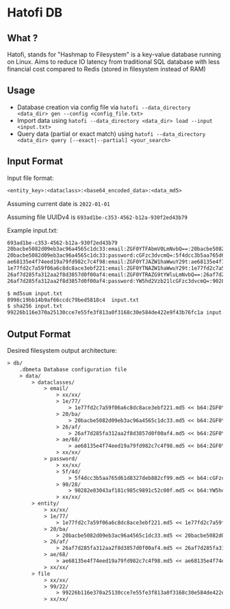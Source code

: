 # Hatofi DB

## What ?

Hatofi, stands for "Hashmap to Filesystem" is a key-value database running on Linux. Aims to reduce IO latency from traditional SQL database with less financial cost compared to Redis (stored in filesystem instead of RAM)

## Usage

- Database creation via config file via `hatofi --data_directory <data_dir> gen --config <config_file.txt>`
- Import data using `hatofi --data_directory <data_dir> load --input <input.txt>`
- Query data (partial or exact match) using `hatofi --data_directory <data_dir> query [--exact|--partial] <your_search>`

## Input Format

Input file format:
```txt
<entity_key>:<dataclass>:<base64_encoded_data>:<data_md5>
```
Assuming current date is `2022-01-01`

Assuming file UUIDv4 is `693ad1be-c353-4562-b12a-930f2ed43b79`

Example input.txt:
```txt
693ad1be-c353-4562-b12a-930f2ed43b79
20bacbe5082d09eb3ac96a4565c1dc33:email:ZGF0YTFAbmV0LmNvbQ==:20bacbe5082d09eb3ac96a4565c1dc33
20bacbe5082d09eb3ac96a4565c1dc33:password:cGFzc3dvcmQ=:5f4dcc3b5aa765d61d8327deb882cf99
ae68135e4f74eed19a79fd982c7c4f98:email:ZGF0YTJAZW1haWwuY29t:ae68135e4f74eed19a79fd982c7c4f98
1e77fd2c7a59f06a6c8dc8ace3ebf221:email:ZGF0YTNAZW1haWwuY29t:1e77fd2c7a59f06a6c8dc8ace3ebf221
26af7d285fa312aa2f8d3857d0f00af4:email:ZGF0YTRAZG9tYWluLmNvbQ==:26af7d285fa312aa2f8d3857d0f00af4
26af7d285fa312aa2f8d3857d0f00af4:password:YW5hd2Vzb21lcGFzc3dvcmQ=:90282e03043af181c985c9891c52c00f
```

```bash
$ md5sum input.txt 
8998c19bb14b9af66ccdc79bed5818c4  input.txt
$ sha256 input.txt
99226b116e370a25130cce7e55fe3f813a0f3168c30e584de422e9f43b76fc1a input.txt
```

## Output Format

Desired filesystem output architecture:
```txt
> db/
    .dbmeta Database configuration file
    > data/
        > dataclasses/
            > email/
                > xx/xx/
                > 1e/77/
                    > 1e77fd2c7a59f06a6c8dc8ace3ebf221.md5 << b64:ZGF0YTNAZW1haWwuY29t
                > 20/ba/
                    > 20bacbe5082d09eb3ac96a4565c1dc33.md5 << b64:ZGF0YTFAbmV0LmNvbQ==
                > 26/af/
                    > 26af7d285fa312aa2f8d3857d0f00af4.md5 << b64:ZGF0YTRAZG9tYWluLmNvbQ==
                > ae/68/
                    > ae68135e4f74eed19a79fd982c7c4f98.md5 << b64:ZGF0YTJAZW1haWwuY29t
                > xx/xx/
            > password/
                > xx/xx/
                > 5f/4d/
                    > 5f4dcc3b5aa765d61d8327deb882cf99.md5 << b64:cGFzc3dvcmQ=
                > 90/28/
                    > 90282e03043af181c985c9891c52c00f.md5 << b64:YW5hd2Vzb21lcGFzc3dvcmQ=
                > xx/xx/
        > entity/
            > xx/xx/
            > 1e/77/
                > 1e77fd2c7a59f06a6c8dc8ace3ebf221.md5 << 1e77fd2c7a59f06a6c8dc8ace3ebf221 2022-01-01 693ad1be-c353-4562-b12a-930f2ed43b79
            > 20/ba/
                > 20bacbe5082d09eb3ac96a4565c1dc33.md5 << 20bacbe5082d09eb3ac96a4565c1dc33 2022-01-01 693ad1be-c353-4562-b12a-930f2ed43b79 << 5f4dcc3b5aa765d61d8327deb882cf99 2022-01-01 693ad1be-c353-4562-b12a-930f2ed43b79
            > 26/af/
                > 26af7d285fa312aa2f8d3857d0f00af4.md5 << 26af7d285fa312aa2f8d3857d0f00af4 2022-01-01 693ad1be-c353-4562-b12a-930f2ed43b79 << 90282e03043af181c985c9891c52c00f 2022-01-01 693ad1be-c353-4562-b12a-930f2ed43b79
            > ae/68/
                > ae68135e4f74eed19a79fd982c7c4f98.md5 << ae68135e4f74eed19a79fd982c7c4f98 2022-01-01 693ad1be-c353-4562-b12a-930f2ed43b79
            > xx/xx/
        > file
            > xx/xx/
            > 99/22/
                > 99226b116e370a25130cce7e55fe3f813a0f3168c30e584de422e9f43b76fc1a.sha256 << md5 8998c19bb14b9af66ccdc79bed5818c4 2022-01-01 << sha256 99226b116e370a25130cce7e55fe3f813a0f3168c30e584de422e9f43b76fc1a 2022-01-01 << status started << status done
            > xx/xx/
```